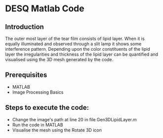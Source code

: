 # DESQ Matlab Code

Introduction
-----------------------------------------------
The outer most layer of the tear film consists of lipid layer. When it is equally illuminated and observed through a slit lamp it shows some interference pattern. 
Depending upon the color constituents of the lipid layer the irregularities and thickness of the lipid layer can be quantified and visualised using the 3D mesh generated by the code.

## Prerequisites
- MATLAB
- Image Processing Basics

## Steps to execute the code:
- Change the image's path at line 20 in file Gen3DLipidLayer.m
- Run the code in MATLAB
- Visualise the mesh using the Rotate 3D icon



